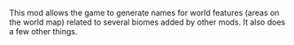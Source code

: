 This mod allows the game to generate names for world features (areas on the world map) related to several biomes added by other mods. It also does a few other things.

